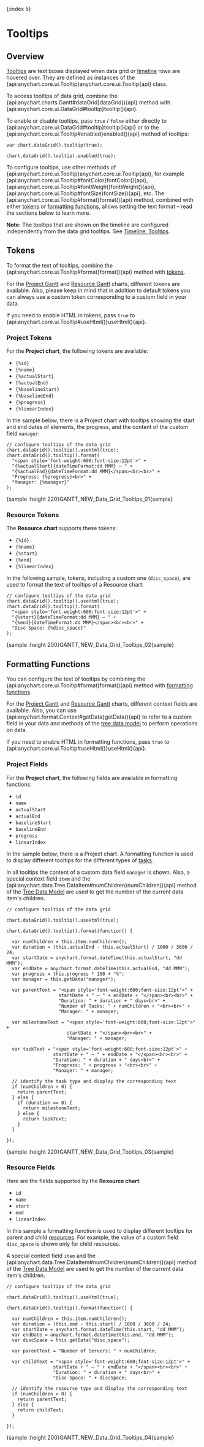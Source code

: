 {:index 5}
# Tooltips

## Overview

[Tooltips](../../Common_Settings/Tooltip) are text boxes displayed when data grid or [timeline](../Timeline) rows are hovered over. They are defined as instances of the {api:anychart.core.ui.Tooltip}anychart.core.ui.Tooltip{api} class.

To access tooltips of data grid, combine the {api:anychart.charts.Gantt#dataGrid}dataGrid(){api} method with {api:anychart.core.ui.DataGrid#tooltip}tooltip(){api}.

To enable or disable tooltips, pass `true` / `false` either directly to {api:anychart.core.ui.DataGrid#tooltip}tooltip(){api} or to the {api:anychart.core.ui.Tooltip#enabled}enabled(){api} method of tooltips:

```
var chart.dataGrid().tooltip(true);
```

```
chart.dataGrid().tooltip).enabled(true);
```

To configure tooltips, use other methods of {api:anychart.core.ui.Tooltip}anychart.core.ui.Tooltip{api}, for example {api:anychart.core.ui.Tooltip#fontColor}fontColor(){api}, {api:anychart.core.ui.Tooltip#fontWeight}fontWeight(){api}, {api:anychart.core.ui.Tooltip#fontSize}fontSize(){api}, etc. The {api:anychart.core.ui.Tooltip#format}format(){api} method, combined with either [tokens](../../Common_Settings/Text_Formatters#string_tokens) or [formatting functions](../../Common_Settings/Text_Formatters#formatting_functions), allows setting the text format – read the sections below to learn more.

**Note:** The tooltips that are shown on the timeline are configured independently from the data grid tooltips. See [Timeline: Tooltips](../Timeline/Tooltips).

## Tokens

To format the text of tooltips, combine the {api:anychart.core.ui.Tooltip#format}format(){api} method with [tokens](../../Common_Settings/Text_Formatters#string_tokens).

For the [Project Gantt](../Project_Chart) and [Resource Gantt](../Resource_Chart) charts, different tokens are available. Also, please keep in mind that in addition to default tokens you can always use a custom token corresponding to a custom field in your data.

If you need to enable HTML in tokens, pass `true` to {api:anychart.core.ui.Tooltip#useHtml()}useHtml(){api}.

### Project Tokens

For the **Project chart**, the following tokens are available:

* `{%id}`
* `{%name}`
* `{%actualStart}`
* `{%actualEnd}`
* `{%baselineStart}`
* `{%baselineEnd}`
* `{%progress}`
* `{%linearIndex}`

In the sample below, there is a Project chart with tooltips showing the start and end dates of elements, the progress, and the content of the custom field `manager`:

```
// configure tooltips of the data grid
chart.dataGrid().tooltip().useHtml(true);    
chart.dataGrid().tooltip().format(
  "<span style='font-weight:600;font-size:12pt'>" +
  "{%actualStart}{dateTimeFormat:dd MMM} – " +
  "{%actualEnd}{dateTimeFormat:dd MMM}</span><br><br>" +
  "Progress: {%progress}<br>" +
  "Manager: {%manager}"
);
```

{sample :height 220}GANTT\_NEW\_Data\_Grid\_Tooltips\_01{sample}

### Resource Tokens

The **Resource chart** supports these tokens:

* `{%id}`
* `{%name}`
* `{%start}`
* `{%end}`
* `{%linearIndex}`

In the following sample, tokens, including a custom one (`disc_space`), are used to format the text of tooltips of a Resource chart:

```
// configure tooltips of the data grid
chart.dataGrid().tooltip().useHtml(true);    
chart.dataGrid().tooltip().format(
  "<span style='font-weight:600;font-size:12pt'>" +
  "{%start}{dateTimeFormat:dd MMM} – " +
  "{%end}{dateTimeFormat:dd MMM}</span><br><br>" +
  "Disc Space: {%disc_space}"
);
```

{sample :height 200}GANTT\_NEW\_Data\_Grid\_Tooltips\_02{sample}

## Formatting Functions

You can configure the text of tooltips by combining the {api:anychart.core.ui.Tooltip#format}format(){api} method with [formatting functions](../../Common_Settings/Text_Formatters#formatting_functions).

For the [Project Gantt](../Project_Chart) and [Resource Gantt](../Resource_Chart) charts, different context fields are available. Also, you can use {api:anychart.format.Context#getData}getData(){api} to refer to a custom field in your data and methods of the [tree data model](../../Working_with_Data/Tree_Data_Model) to perform operations on data.

If you need to enable HTML in formatting functions, pass `true` to {api:anychart.core.ui.Tooltip#useHtml()}useHtml(){api}.

### Project Fields

For the **Project chart**, the following fields are available in formatting functions:

* `id`
* `name`
* `actualStart`
* `actualEnd`
* `baselineStart`
* `baselineEnd`
* `progress`
* `linearIndex`

In the sample below, there is a Project chart. A formatting function is used to display different tooltips for the different types of [tasks](../Project_Chart#tasks_\(actual\)).

In all tooltips the content of a custom data field `manager` is shown. Also, a special context field `item` and the {api:anychart.data.Tree.DataItem#numChildren}numChildren(){api} method of the [Tree Data Model](../Working_with_Data/Tree_Data_Model) are used to get the number of the current data item's children.

```
// configure tooltips of the data grid

chart.dataGrid().tooltip().useHtml(true);

chart.dataGrid().tooltip().format(function() {

  var numChildren = this.item.numChildren();
  var duration = (this.actualEnd - this.actualStart) / 1000 / 3600 / 24;      
  var startDate = anychart.format.dateTime(this.actualStart, "dd MMM");
  var endDate = anychart.format.dateTime(this.actualEnd, "dd MMM");
  var progress = this.progress * 100 + "%";
  var manager = this.getData("manager");

  var parentText = "<span style='font-weight:600;font-size:12pt'>" + 
                   startDate + " – " + endDate + "</span><br><br>" +
                   "Duration: " + duration + " days<br>" +
                   "Number of Tasks: " + numChildren + "<br><br>" +                       
                   "Manager: " + manager;

  var milestoneText = "<span style='font-weight:600;font-size:12pt'>" +
                      startDate + "</span><br><br>" +
                      "Manager: " + manager;

  var taskText = "<span style='font-weight:600;font-size:12pt'>" + 
                 startDate + " – " + endDate + "</span><br><br>" +
                 "Duration: " + duration + " days<br>" +
                 "Progress: " + progress + "<br><br>" +
                 "Manager: " + manager;

  // identify the task type and display the corresponding text
  if (numChildren > 0) {
    return parentText;
  } else {
    if (duration == 0) {
      return milestoneText;
    } else {
      return taskText;
    }
  }

});
```

{sample :height 220}GANTT\_NEW\_Data\_Grid\_Tooltips\_03{sample}

### Resource Fields

Here are the fields supported by the **Resource chart**:

* `id`
* `name`
* `start`
* `end`
* `linearIndex`

In this sample a formatting function is used to display different tooltips for parent and child [resources](../Resource_Chart#periods_and_resources). For example, the value of a custom field `disc_space` is shown only for child resources.

A special context field `item` and the {api:anychart.data.Tree.DataItem#numChildren}numChildren(){api} method of the [Tree Data Model](../Working_with_Data/Tree_Data_Model) are used to get the number of the current data item's children.

```
// configure tooltips of the data grid

chart.dataGrid().tooltip().useHtml(true);

chart.dataGrid().tooltip().format(function() {

  var numChildren = this.item.numChildren();
  var duration = (this.end - this.start) / 1000 / 3600 / 24;
  var startDate = anychart.format.dateTime(this.start, "dd MMM");
  var endDate = anychart.format.dateTime(this.end, "dd MMM");
  var discSpace = this.getData("disc_space");

  var parentText = "Number of Servers: " + numChildren;

  var childText = "<span style='font-weight:600;font-size:12pt'>" + 
                 startDate + " – " + endDate + "</span><br><br>" +
                 "Duration: " + duration + " days<br>" +
                 "Disc Space: " + discSpace;

  // identify the resource type and display the corresponding text
  if (numChildren > 0) {
    return parentText;
  } else {
    return childText;
  }

});
```

{sample :height 200}GANTT\_NEW\_Data\_Grid\_Tooltips\_04{sample}